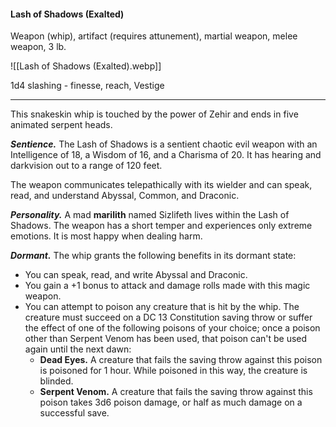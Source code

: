 #### Lash of Shadows (Exalted)

Weapon (whip), artifact (requires attunement), martial weapon, melee weapon, 3 lb.

![[Lash of Shadows (Exalted).webp]]

1d4 slashing  - finesse, reach, Vestige

---

This snakeskin whip is touched by the power of Zehir and ends in five animated serpent heads.

***Sentience.*** The Lash of Shadows is a sentient chaotic evil weapon with an Intelligence of 18, a Wisdom of 16, and a Charisma of 20. It has hearing and darkvision out to a range of 120 feet.

The weapon communicates telepathically with its wielder and can speak, read, and understand Abyssal, Common, and Draconic.

***Personality.*** A mad **marilith** named Sizlifeth lives within the Lash of Shadows. The weapon has a short temper and experiences only extreme emotions. It is most happy when dealing harm.

***Dormant.*** The whip grants the following benefits in its dormant state:

- You can speak, read, and write Abyssal and Draconic.
- You gain a +1 bonus to attack and damage rolls made with this magic weapon.
- You can attempt to poison any creature that is hit by the whip. The creature must succeed on a DC 13 Constitution saving throw or suffer the effect of one of the following poisons of your choice; once a poison other than Serpent Venom has been used, that poison can't be used again until the next dawn:
  - **Dead Eyes.** A creature that fails the saving throw against this poison is poisoned for 1 hour. While poisoned in this way, the creature is blinded.
  - **Serpent Venom.** A creature that fails the saving throw against this poison takes 3d6 poison damage, or half as much damage on a successful save.

> #